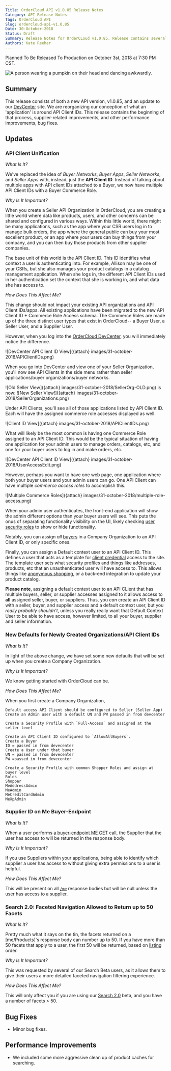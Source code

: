 ```yaml
---
Title: OrderCloud API v1.0.85 Release Notes
Category: API Release Notes
Tags: OrderCloud API
Slug: ordercloud-api-v1.0.85
Date: 30-October-2018
Status: Draft
Summary: Release Notes for OrderCLoud v1.0.85. Release contains several Supplier related changes, and a .
Authors: Kate Reeher
---
```


Planned To Be Released To Production on October 3st, 2018 at 7:30 PM CST.

![A person wearing a pumpkin on their head and dancing awkwardly.](https://media.giphy.com/media/l3vRfhFD8hJCiP0uQ/giphy.gif)

## Summary

This release consists of both a new API version, v1.0.85, and an update to our [DevCenter](https://developer.ordercloud.io/) site. We are reorganizing our conception of what an 'application'
is around API Client IDs. This release contains the beginning of that process, supplier-related improvements, and other performance improvements, bug fixes.

## Updates

### API Client Unification

*What Is It?*

We've replaced the idea of _Buyer Networks_, _Buyer Apps_, _Seller Networks_, and _Seller Apps_ with, instead, just the **API Client ID**. Instead of talking about multiple apps with API client IDs attached to a Buyer, we now have multiple API Client IDs with a Buyer Commerce Role.

*Why Is It Important?*

When you create a Seller API Organization in OrderCloud, you are creating a little world where data like products, users, and other concerns can be shared and configured in various ways. Within this little world, there might be many applications, such as the app where your CSR users log in to manage bulk orders, the app where the general public can buy your most excellent product, or an app where your users can buy things from your company, and you can then buy those products from other supplier companies.

The base unit of this world is the API Client ID. This ID identifies what context a user is authenticating into. For example, Allison may be one of your CSRs, but she also manages your product catalogs in a catalog management application. When she logs in, the different API Client IDs used in her authentication set the context that she is working in, and what data she has access to. 

*How Does This Affect Me?*

This change should not impact your existing API organizations and API Client IDs/apps. All existing applications have been migrated to the new API Client ID + Commerce Role Access schema. The Commerce Roles are made up of the three distinct user types that exist in OrderCloud-- a Buyer User, a Seller User, and a Supplier User.

However, when you log into the [OrderCloud DevCenter](https://orderclouddevcenter-qa.azurewebsites.net/dashboard/settings), you will immediately notice the difference. 

![DevCenter API Client ID View]({attach} images/31-october-2018/APIClientIDs.png)

When you go into DevCenter and view one of your Seller Organization, you'll now see API Clients in the side menu rather than seller applications/buyer organizations/buyer networks.

![Old Seller View]({attach} images/31-october-2018/SellerOrg-OLD.png)
is now:
![New Seller View!]({attach} images/31-october-2018/SellerOrganizations.png)

Under API Clients, you'll see all of those applications listed by API Client ID. Each will have the assigned commerce role accesses displayed as well. 

![Client ID View]({attach} images/31-october-2018/APIClientIDs.png)

What will likely be the most common is having one Commerce Role assigned to an API Client ID. This would be the typical situation of having one application for your admin users to manage orders, catalogs, etc, and one for your buyer users to log in and make orders, etc.

![DevCenter API Client ID View]({attach} images/31-october-2018/UserAccessEdit.png)

However, perhaps you want to have one web page, one application where both your buyer users and your admin users can go. One API Client can have multiple _commerce access roles_ to accomplish this.

![Multiple Commerce Roles]({attach} images/31-october-2018/multiple-role-access.png)

When your admin user authenticates, the front-end application will show the admin different options than your buyer users will see. This puts the onus of separating functionality visibility on the UI, likely checking [user security roles]() to show or hide functionality.

Notably, you can assign *all* [buyers](https://orderclouddevcenter-qa.azurewebsites.net/documentation/api-reference/Buyers) in a Company Organization to an API Client ID, or only specific ones.

Finally, you can assign a Default context user to an API Client ID. This defines a user that acts as a template for [client credential](https://orderclouddevcenter-qa.azurewebsites.net/documentation/platform-guides/authentication/oauth2-workflows/what-is-oauth-) access to the site. The template user sets what security profiles and things like addresses, products, etc that an unauthenticated user will have access to. This allows things like [anonymous shopping](https://orderclouddevcenter-qa.azurewebsites.net/documentation/platform-guides/authentication/anonymous-shopping), or a back-end integration to update your product catalog.

**Please note**, assigning a default context user to an API CLient that has multiple buyers, seller, or supplier accesses assigned to it allows access to **all** assigned seller, buyer, or suppliers. Thus, you *can* create an API Client ID with a seller, buyer, and supplier access and a default context user, but you *really probably shouldn't*, unless you really really want that Default Context User to be able to have access, however limited, to all your buyer, supplier and seller information.


### New Defaults for Newly Created Organizations/API Client IDs

*What Is It?*

In light of the above change, we have set some new defaults that will be set up when you create a Company Organization. 

*Why Is It Important?*

We know getting started with OrderCloud can be. 

*How Does This Affect Me?*

When you first create a Company Organization, 


    Default access API Client should be configured to Seller (Seller App)
    Create an Admin user with a default UN and PW passed in from devcenter

    Create a Security Profile with `Full-Access` and assigned at the seller level

    Create an API Client ID configured to `AllowAllBuyers`. 
    Create a Buyer 
    ID = passed in from devecenter
    Create a User under that buyer
    UN = passed in from devecenter
    PW =passed in from devecenter

    Create a Security Profile with common Shopper Roles and assign at buyer level
    Roles 
    Shopper
    MeAddressAdmin
    MeAdmin
    MeCreditCardAdmin
    MeXpAdmin

### Supplier ID on Me Buyer-Endpoint 

*What Is It?*

When a user performs [a buyer-endpoint ME GET](https://orderclouddevcenter-qa.azurewebsites.net/documentation/api-reference/MeAndMyStuff/Me) call, the Supplier that the user has access to will be returned in the response body. 

*Why Is It Important?*

If you use Suppliers within your applications, being able to identify which supplier a user has access to without giving extra permissions to a user is helpful.

*How Does This Affect Me?*

This will be present on all [`/me`](https://orderclouddevcenter-qa.azurewebsites.net/documentation/api-reference/MeAndMyStuff/Me) response bodies but will be null unless the user has access to a supplier.

### Search 2.0: Faceted Navigation Allowed to Return up to 50 Facets

*What Is It?*

Pretty much what it says on the tin, the facets returned on a [me/Products]'s response body can number up to 50. If you have more than 50 facets that apply to a user, the first 50 will be returned, based on [listing](https://orderclouddevcenter-qa.azurewebsites.net/documentation/api-reference/ProductCatalogs/ProductFacets/Get) order.

*Why Is It Important?*

This was requested by several of our Search Beta users, as it allows them to give their users a more detailed faceted navigation filtering experience.

*How Does This Affect Me?*

This will only affect you if you are using our [Search 2.0](https://ordercloud-api.github.io/release-notes/ordercloud-api-v1.0.81.html) beta, and you have a number of facets > 50. 

## Bug Fixes

- Minor bug fixes.

## Performance Improvements

- We included some more aggressive clean up of product caches for searching. 







